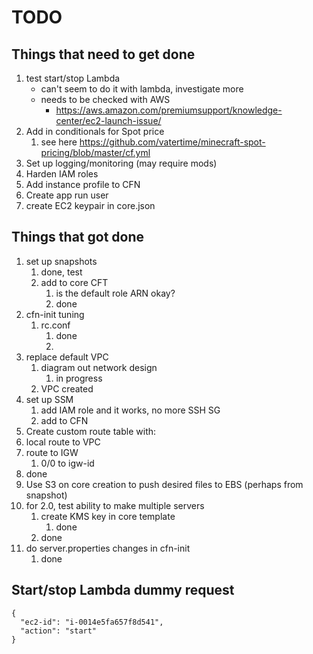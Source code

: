 # TODO

## Things that need to get done
1. test start/stop Lambda
   * can't seem to do it with lambda, investigate more 
   * needs to be checked with AWS
     * https://aws.amazon.com/premiumsupport/knowledge-center/ec2-launch-issue/
2. Add in conditionals for Spot price
   1. see here https://github.com/vatertime/minecraft-spot-pricing/blob/master/cf.yml
3. Set up logging/monitoring (may require mods)
4. Harden IAM roles
5. Add instance profile to CFN
6. Create app run user
7. create EC2 keypair in core.json
   
## Things that got done
1. set up snapshots
   1. done, test
   2. add to core CFT
      1. is the default role ARN okay?
      2. done
2. cfn-init tuning
   1. rc.conf
      1. done
      2. 
3. replace default VPC 
   1. diagram out network design
      1. in progress
   2. VPC created
4. set up SSM
    1.  add IAM role and it works, no more SSH SG
    2.  add to CFN
5.  Create custom route table with:
   1. local route to VPC
   2. route to IGW
      1. 0/0 to igw-id
   3. done
6. Use S3 on core creation to push desired files to EBS (perhaps from snapshot)
7. for 2.0, test ability to make multiple servers
   1. create KMS key in core template
      1. done
   2. done
8. do server.properties changes in cfn-init
   1. done


## Start/stop Lambda dummy request 
```
{
  "ec2-id": "i-0014e5fa657f8d541",
  "action": "start"
}
```